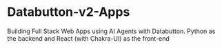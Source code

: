 # Databutton-v2-Apps
Building Full Stack Web Apps using AI Agents with Databutton. Python as the backend and React (with Chakra-UI) as the front-end
